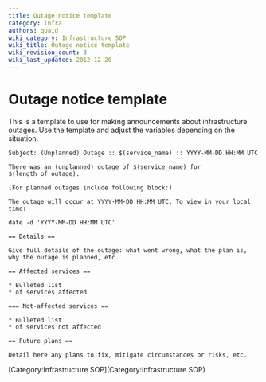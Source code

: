 ```yaml
---
title: Outage notice template
category: infra
authors: quaid
wiki_category: Infrastructure SOP
wiki_title: Outage notice template
wiki_revision_count: 3
wiki_last_updated: 2012-12-20
---
```


# Outage notice template

This is a template to use for making announcements about infrastructure outages. Use the template and adjust the variables depending on the situation.

    Subject: (Unplanned) Outage :: $(service_name) :: YYYY-MM-DD HH:MM UTC

    There was an (unplanned) outage of $(service_name) for $(length_of_outage).

    (For planned outages include following block:)

    The outage will occur at YYYY-MM-DD HH:MM UTC. To view in your local time:

    date -d 'YYYY-MM-DD HH:MM UTC'

    == Details ==

    Give full details of the outage: what went wrong, what the plan is, why the outage is planned, etc.

    == Affected services ==

    * Bulleted list
    * of services affected

    === Not-affected services ==

    * Bulleted list
    * of services not affected

    == Future plans ==

    Detail here any plans to fix, mitigate circumstances or risks, etc.

[Category:Infrastructure SOP](Category:Infrastructure SOP)
